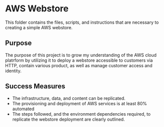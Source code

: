 # AWS Webstore
This folder contains the files, scripts, and instructions that are necessary to creating a simple AWS webstore.

## Purpose
The purpose of this project is to grow my understanding of the AWS cloud platrform by utilizing it to deploy a webstore accessible to customers via HTTP, contain various product, as well as manage customer access and identity.

## Success Measures
- The infrastructure, data, and content can be replicated.
- The provisioning and deployment of AWS services is at least 80% automated 
- The steps followed, and the environment dependencies required, to replicate the webstore deployment are clearly outlined.


